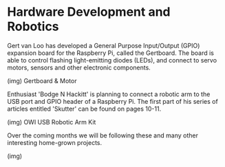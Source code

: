 Hardware Development and Robotics
=================================

Gert van Loo has developed a General
Purpose Input/Output (GPIO) expansion
board for the Raspberry Pi, called the
Gertboard. The board is able to control
flashing light-emitting diodes (LEDs),
and connect to servo motors, sensors
and other electronic components.

(img) Gertboard & Motor

Enthusiast 'Bodge N Hackitt' is planning
to connect a robotic arm to the USB port
and GPIO header of a Raspberry Pi.
The first part of his series of articles
entitled 'Skutter' can be found on pages
10-11.

(img) OWI USB Robotic Arm Kit

Over the coming months we will be
following these and many other
interesting home-grown projects.

(img)